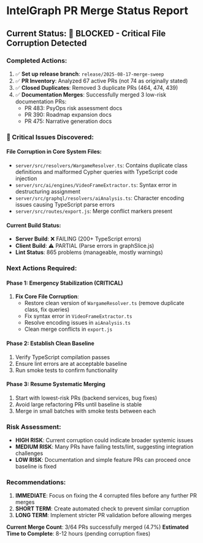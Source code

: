 # IntelGraph PR Merge Status Report

## Current Status: 🚨 BLOCKED - Critical File Corruption Detected

### Completed Actions:
1. ✅ **Set up release branch**: `release/2025-08-17-merge-sweep`
2. ✅ **PR Inventory**: Analyzed 67 active PRs (not 74 as originally stated)
3. ✅ **Closed Duplicates**: Removed 3 duplicate PRs (464, 474, 439)
4. ✅ **Documentation Merges**: Successfully merged 3 low-risk documentation PRs:
   - PR 483: PsyOps risk assessment docs
   - PR 390: Roadmap expansion docs  
   - PR 475: Narrative generation docs

### 🚨 Critical Issues Discovered:

#### File Corruption in Core System Files:
- `server/src/resolvers/WargameResolver.ts`: Contains duplicate class definitions and malformed Cypher queries with TypeScript code injection
- `server/src/ai/engines/VideoFrameExtractor.ts`: Syntax error in destructuring assignment
- `server/src/graphql/resolvers/aiAnalysis.ts`: Character encoding issues causing TypeScript parse errors
- `server/src/routes/export.js`: Merge conflict markers present

#### Current Build Status:
- **Server Build**: ❌ FAILING (200+ TypeScript errors)
- **Client Build**: ⚠️ PARTIAL (Parse errors in graphSlice.js)
- **Lint Status**: 865 problems (manageable, mostly warnings)

### Next Actions Required:

#### Phase 1: Emergency Stabilization (CRITICAL)
1. **Fix Core File Corruption**:
   - Restore clean version of `WargameResolver.ts` (remove duplicate class, fix queries)
   - Fix syntax error in `VideoFrameExtractor.ts`
   - Resolve encoding issues in `aiAnalysis.ts`
   - Clean merge conflicts in `export.js`

#### Phase 2: Establish Clean Baseline
1. Verify TypeScript compilation passes
2. Ensure lint errors are at acceptable baseline
3. Run smoke tests to confirm functionality

#### Phase 3: Resume Systematic Merging
1. Start with lowest-risk PRs (backend services, bug fixes)
2. Avoid large refactoring PRs until baseline is stable
3. Merge in small batches with smoke tests between each

### Risk Assessment:
- **HIGH RISK**: Current corruption could indicate broader systemic issues
- **MEDIUM RISK**: Many PRs have failing tests/lint, suggesting integration challenges  
- **LOW RISK**: Documentation and simple feature PRs can proceed once baseline is fixed

### Recommendations:
1. **IMMEDIATE**: Focus on fixing the 4 corrupted files before any further PR merges
2. **SHORT TERM**: Create automated check to prevent similar corruption
3. **LONG TERM**: Implement stricter PR validation before allowing merges

**Current Merge Count**: 3/64 PRs successfully merged (4.7%)
**Estimated Time to Complete**: 8-12 hours (pending corruption fixes)